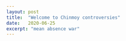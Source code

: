 ```yaml
---
layout: post
title:  "Welcome to Chinmoy controversies"
date:   2020-06-25
excerpt: "mean absence war"
---
```

